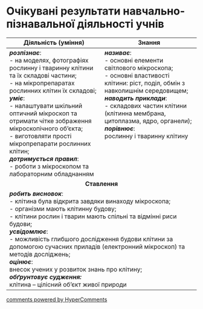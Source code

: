 <div id="hypercomments_widget" class="js-hypercomments-widget invisible"></div>

# Очікувані результати навчально-пізнавальної діяльності учнів

<table>
  <tr>
    <td width="50%" align="center"><b>Діяльність (уміння)</b></td>
    <td width="50%" align="center"><b>Знання</b></td>
  </tr>
<tbody>
  <tr>
<td width="50%" style="vertical-align:top !important;">
<b><i>розпізнає</i></b>:<br>
 - на моделях, фотографіях рослинну і тваринну клітини та їх складові частини;<br> 
- на мікропрепаратах рослинних клітин їх складові; <br>
<b><i>уміє</i></b>:<br>
- налаштувати шкільний оптичний мікроскоп та отримати чітке зображення мікроскопічного об’єкта;<br>
- виготовляти прості мікропрепарати рослинних клітин;<br>
<b><i>дотримується правил</i></b>:<br>
- роботи з мікроскопом та лабораторним обладнанням<br>
</td>
<td width="50%" style="vertical-align:top !important;">
<b><i>називає</i></b>:<br>
- основні елементи світлового мікроскопа;<br>
 - основні властивості клітини: ріст, поділ, обмін з навколишнім середовищем;<br>
<b><i>наводить приклади</i></b>:<br>
- складових частин клітини (клітинна мембрана, цитоплазма, ядро, органели);<br>
<b><i>порівнює</i></b>:<br>
рослинну і тваринну клітину<br>
</td>
  </tr>
    <tr>
<td align="center" colspan="2" width="100%" style="vertical-align:top !important;">
<b>Ставлення</b>
</td>
  </tr>
    <tr>
<td colspan="2" width="100%" style="vertical-align:top !important;">
<b><i>робить висновок</i></b>: <br>
- клітина була відкрита завдяки винаходу мікроскопа;<br>
- організми мають клітинну будову;<br>
- клітини рослин і тварин мають спільні та відмінні риси будови;<br>
<b><i>усвідомлює</i></b>: <br>
- можливість глибшого дослідження будови клітини за допомогою сучасних приладів (електронний мікроскоп) та методів досліджень;<br>
<b><i>оцінює</i></b>: <br>
внесок учених у розвиток знань про клітину;<br>
<b><i>обґрунтовує судження:</i></b> <br>
клітина – цілісний об’єкт живої природи<br>
</td>
  </tr>
</table>

<div class="js-hypercomments-container">
<a href="http://hypercomments.com" class="hc-link" title="comments widget">comments powered by HyperComments</a>
</div>